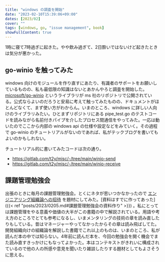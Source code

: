 ```yaml
---
title: "windows の調査を開始"
date: "2023-02-10T15:39:06+09:00"
dates: [2023/02]
cover: ""
tags: [windows, go, "issue management", book]
showFullContent: true
---
```


1時に寝て7時過ぎに起きた。やや飲み過ぎて、2日酔いではないけど起きたときは気分が悪かった。

## go-winio を触ってみた

windows 向けのモジュールを作り直すにあたり、有識者のサポートをお願いしているものの、私も最低限の知識はないとあかんやろと調査を開始した。[microsoft/go-winio](https://github.com/microsoft/go-winio) というライブラリが ms 社のリポジトリで公開されている。公式ならよいのだろうと安易に考えて触ってみたものの、ドキュメントがほとんどなくて、まず使い方がわからん。いまのところ、windows に詳しい人向けのライブラリみたい。ひとまずリポジトリにある pipe_test.go のテストコードを読みながら名前付きパイプを介したプロセス間通信をやってみた。一応は動いたのでここから内部の windows api の仕様や設定などをみていく。その過程で go-winio のチュートリアルがないのであれば、私がテックブログを書いてもよいのかもしれない。

チュートリアル的に書いてみたコードは次の通り。

* https://gitlab.com/t2y/misc/-/tree/main/winio-send
* https://gitlab.com/t2y/misc/-/tree/main/winio-receive

## 課題管理勉強会

出張のときに毎月の課題管理勉強会。とくにネタが思いつかなかったので [エンジニアリング組織論への招待](https://gihyo.jp/book/2018/978-4-7741-9605-3) を題材にしてみた。[資料はすでに作ってあった]({{< ref "posts/2023/0205.md#課題管理勉強会の資料作り" >}}) 。私にとっては課題管理をやる意義や価値の大半がこの書籍の中で解説されている。用語や考え方のところでとても参考になるし、いまメンタリングの技術の章を読み直したりもしている。昔はマネージャーやってなかったからその章は読み飛ばしてた。開発組織向けの組織論を解説した書籍でこれ以上のものは、いまのところ、私が読んだ本の中では知らない。4年前に読んだ本を、今回の勉強会を開く機会でまた読み直すきっかけにもなってよかった。本はコンテキストがきれいに構成されているので他の人の所感や意見を聞いたり雑談したりする題材としてもよさそうに思える。
